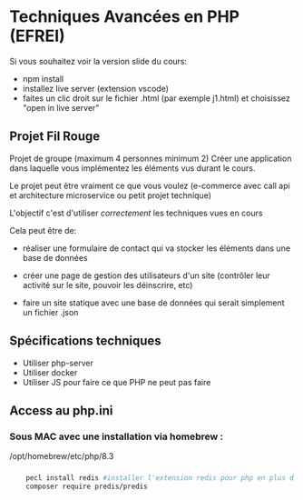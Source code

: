 # Techniques Avancées en PHP (EFREI)

Si vous souhaitez voir la version slide du cours:
- npm install 
- installez live server (extension vscode)
- faites un clic droit sur le fichier .html (par exemple j1.html) et choisissez "open in live server"


## Projet Fil Rouge

Projet de groupe (maximum 4 personnes minimum 2)
Créer une application dans laquelle vous implémentez les éléments vus durant le cours.

Le projet peut être vraiment ce que vous voulez (e-commerce avec call api et architecture microservice ou petit projet technique)

L'objectif c'est d'utiliser *correctement* les techniques vues en cours 

Cela peut être de:
  
- réaliser une formulaire de contact qui va stocker les éléments dans une base de données 
  
- créer une page de gestion des utilisateurs d'un site (contrôler leur activité sur le site, pouvoir les déinscrire, etc)

- faire un site statique avec une base de données qui serait simplement un fichier .json
  


## Spécifications techniques 

- Utiliser php-server 
- Utiliser docker
- Utiliser JS pour faire ce que PHP ne peut pas faire

## Access au php.ini

### Sous MAC avec une installation via homebrew :
/opt/homebrew/etc/php/8.3

###
```bash 
    pecl install redis #installer l'extension redis pour php en plus d'avoir votre image redist ou si ça ne marche pas
    composer require predis/predis
```

